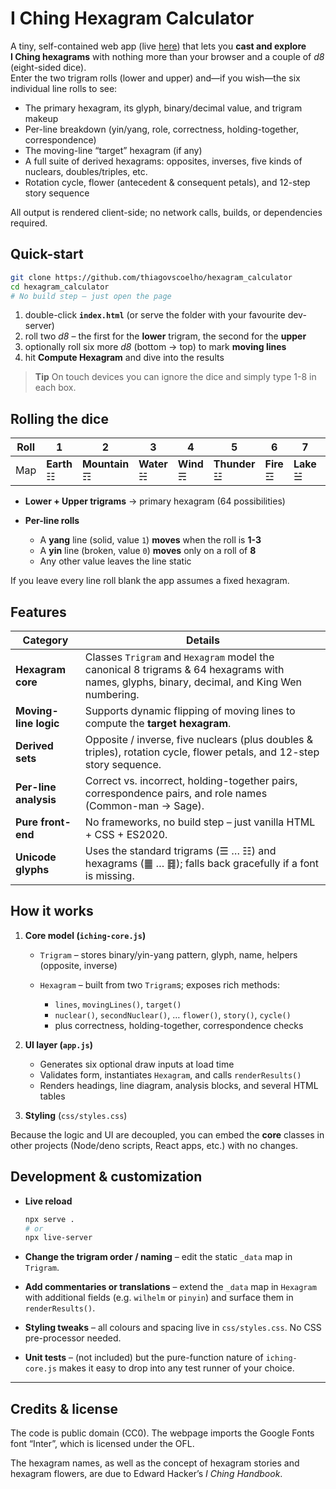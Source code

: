 # I Ching Hexagram Calculator

A tiny, self-contained web app (live [here](https://thiagovscoelho.github.io/hexagram_calculator/)) that lets you **cast and explore I Ching hexagrams** with nothing more than your browser and a couple of _d8_ (eight-sided dice).  
Enter the two trigram rolls (lower and upper) and—if you wish—the six individual line rolls to see:

* The primary hexagram, its glyph, binary/decimal value, and trigram makeup  
* Per-line breakdown (yin/yang, role, correctness, holding-together, correspondence)  
* The moving-line “target” hexagram (if any)  
* A full suite of derived hexagrams: opposites, inverses, five kinds of nuclears, doubles/triples, etc.  
* Rotation cycle, flower (antecedent & consequent petals), and 12-step story sequence  

All output is rendered client-side; no network calls, builds, or dependencies required.

## Quick-start

```bash
git clone https://github.com/thiagovscoelho/hexagram_calculator
cd hexagram_calculator
# No build step – just open the page
````

1. double-click **`index.html`** (or serve the folder with your favourite dev-server)
2. roll two *d8* – the first for the **lower** trigram, the second for the **upper**
3. optionally roll six more *d8* (bottom → top) to mark **moving lines**
4. hit **Compute Hexagram** and dive into the results

> **Tip**
> On touch devices you can ignore the dice and simply type 1-8 in each box.

## Rolling the dice

| Roll | 1           | 2              | 3           | 4          | 5             | 6          | 7          | 8            |
| ---- | ----------- | -------------- | ----------- | ---------- | ------------- | ---------- | ---------- | ------------ |
| Map  | **Earth** ☷ | **Mountain** ☶ | **Water** ☵ | **Wind** ☴ | **Thunder** ☳ | **Fire** ☲ | **Lake** ☱ | **Heaven** ☰ |

* **Lower + Upper trigrams** → primary hexagram (64 possibilities)
* **Per-line rolls**

  * A **yang** line (solid, value `1`) **moves** when the roll is **1-3**
  * A **yin** line (broken, value `0`) **moves** only on a roll of **8**
  * Any other value leaves the line static

If you leave every line roll blank the app assumes a fixed hexagram.

## Features

| Category              | Details                                                                                                                                     |
| --------------------- | ------------------------------------------------------------------------------------------------------------------------------------------- |
| **Hexagram core**     | Classes `Trigram` and `Hexagram` model the canonical 8 trigrams & 64 hexagrams with names, glyphs, binary, decimal, and King Wen numbering. |
| **Moving-line logic** | Supports dynamic flipping of moving lines to compute the **target hexagram**.                                                               |
| **Derived sets**      | Opposite / inverse, five nuclears (plus doubles & triples), rotation cycle, flower petals, and 12-step story sequence.                      |
| **Per-line analysis** | Correct vs. incorrect, holding-together pairs, correspondence pairs, and role names (Common-man → Sage).                                    |
| **Pure front-end**    | No frameworks, no build step – just vanilla HTML + CSS + ES2020.                                                                            |
| **Unicode glyphs**    | Uses the standard trigrams (☰ … ☷) and hexagrams (䷀ … ䷿); falls back gracefully if a font is missing.                                       |

## How it works

1. **Core model (`iching-core.js`)**

   * `Trigram` – stores binary/yin-yang pattern, glyph, name, helpers (opposite, inverse)
   * `Hexagram` – built from two `Trigram`s; exposes rich methods:

     * `lines`, `movingLines()`, `target()`
     * `nuclear()`, `secondNuclear()`, … `flower()`, `story()`, `cycle()`
     * plus correctness, holding-together, correspondence checks
2. **UI layer (`app.js`)**

   * Generates six optional draw inputs at load time
   * Validates form, instantiates `Hexagram`, and calls `renderResults()`
   * Renders headings, line diagram, analysis blocks, and several HTML tables
3. **Styling** (`css/styles.css`)

Because the logic and UI are decoupled, you can embed the **core** classes in other projects (Node/deno scripts, React apps, etc.) with no changes.

## Development & customization

* **Live reload**

  ```bash
  npx serve .
  # or
  npx live-server
  ```
* **Change the trigram order / naming** – edit the static `_data` map in `Trigram`.
* **Add commentaries or translations** – extend the `_data` map in `Hexagram` with additional fields (e.g. `wilhelm` or `pinyin`) and surface them in `renderResults()`.
* **Styling tweaks** – all colours and spacing live in `css/styles.css`. No CSS pre-processor needed.
* **Unit tests** – (not included) but the pure-function nature of `iching-core.js` makes it easy to drop into any test runner of your choice.

---

## Credits & license

The code is public domain (CC0). The webpage imports the Google Fonts font “Inter”, which is licensed under the OFL.

The hexagram names, as well as the concept of hexagram stories and hexagram flowers, are due to Edward Hacker’s *I Ching Handbook*.